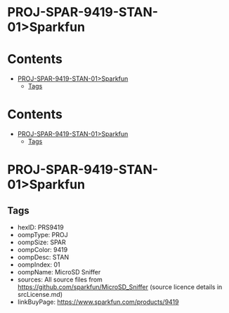
PROJ-SPAR-9419-STAN-01>Sparkfun
===============================

Contents
========

* [PROJ-SPAR-9419-STAN-01>Sparkfun](#proj-spar-9419-stan-01sparkfun)
	* [Tags](#tags)

Contents
========

* [PROJ-SPAR-9419-STAN-01>Sparkfun](#proj-spar-9419-stan-01sparkfun)
	* [Tags](#tags)

# PROJ-SPAR-9419-STAN-01>Sparkfun

## Tags

- hexID: PRS9419
- oompType: PROJ
- oompSize: SPAR
- oompColor: 9419
- oompDesc: STAN
- oompIndex: 01
- oompName: MicroSD Sniffer
- sources: All source files from https://github.com/sparkfun/MicroSD_Sniffer (source licence details in srcLicense.md)
- linkBuyPage: https://www.sparkfun.com/products/9419
